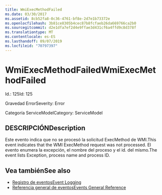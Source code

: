 ```yaml
---
title: WmiExecMethodFailed
ms.date: 03/30/2017
ms.assetid: 8cb52fa8-0c36-4761-bf8e-2d7e1b73372e
ms.openlocfilehash: 3b81ce8305b4cec87b8fcfaeb26da669766ca2b0
ms.sourcegitcommit: d2e1dfa7ef2d4e9ffae3d431cf6a4ffd9c8d378f
ms.translationtype: MT
ms.contentlocale: es-ES
ms.lasthandoff: 09/07/2019
ms.locfileid: "70797397"
---
```

# <a name="wmiexecmethodfailed"></a><span data-ttu-id="97273-102">WmiExecMethodFailed</span><span class="sxs-lookup"><span data-stu-id="97273-102">WmiExecMethodFailed</span></span>
<span data-ttu-id="97273-103">Id.: 125</span><span class="sxs-lookup"><span data-stu-id="97273-103">Id: 125</span></span>  
  
 <span data-ttu-id="97273-104">Gravedad Error</span><span class="sxs-lookup"><span data-stu-id="97273-104">Severity: Error</span></span>  
  
 <span data-ttu-id="97273-105">Categoría ServiceModel</span><span class="sxs-lookup"><span data-stu-id="97273-105">Category: ServiceModel</span></span>  
  
## <a name="description"></a><span data-ttu-id="97273-106">DESCRIPCIÓN</span><span class="sxs-lookup"><span data-stu-id="97273-106">Description</span></span>  
 <span data-ttu-id="97273-107">Este evento indica que no se procesó la solicitud ExecMethod de WMI.</span><span class="sxs-lookup"><span data-stu-id="97273-107">This event indicates that the WMI ExecMethod request was not processed.</span></span> <span data-ttu-id="97273-108">El evento enumera la excepción, el nombre del proceso y el id. del mismo.</span><span class="sxs-lookup"><span data-stu-id="97273-108">The event lists Exception, process name and process ID.</span></span>  
  
## <a name="see-also"></a><span data-ttu-id="97273-109">Vea también</span><span class="sxs-lookup"><span data-stu-id="97273-109">See also</span></span>

- [<span data-ttu-id="97273-110">Registro de eventos</span><span class="sxs-lookup"><span data-stu-id="97273-110">Event Logging</span></span>](index.md)
- [<span data-ttu-id="97273-111">Referencia general de eventos</span><span class="sxs-lookup"><span data-stu-id="97273-111">Events General Reference</span></span>](events-general-reference.md)
